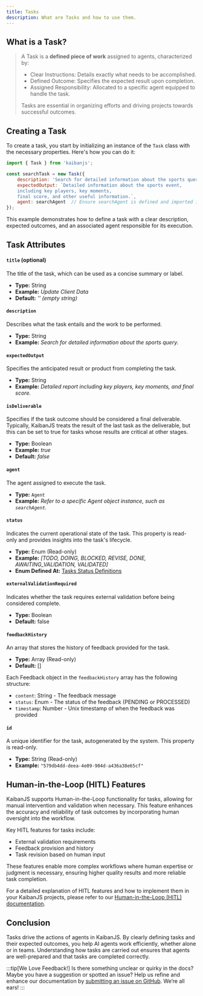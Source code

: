 ```yaml
---
title: Tasks
description: What are Tasks and how to use them.
---
```


## What is a Task?

> A Task is a **defined piece of work** assigned to agents, characterized by:
>
> - Clear Instructions: Details exactly what needs to be accomplished.
> - Defined Outcome: Specifies the expected result upon completion.
> - Assigned Responsibility: Allocated to a specific agent equipped to handle the task.
>
> Tasks are essential in organizing efforts and driving projects towards successful outcomes.

## Creating a Task

To create a task, you start by initializing an instance of the `Task` class with the necessary properties. Here's how you can do it:

```js
import { Task } from 'kaibanjs';

const searchTask = new Task({
    description: 'Search for detailed information about the sports query: {sportsQuery}.',
    expectedOutput: `Detailed information about the sports event, 
    including key players, key moments, 
    final score, and other useful information.`,
    agent: searchAgent  // Ensure searchAgent is defined and imported if needed
});
```

This example demonstrates how to define a task with a clear description, expected outcomes, and an associated agent responsible for its execution.


## Task Attributes

#### `title` (optional)
The title of the task, which can be used as a concise summary or label.
- **Type:** String
- **Example:** *Update Client Data*
- **Default:** *'' (empty string)*

#### `description`
Describes what the task entails and the work to be performed.
- **Type:** String
- **Example:** *Search for detailed information about the sports query.*

#### `expectedOutput`
Specifies the anticipated result or product from completing the task.
- **Type:** String
- **Example:** *Detailed report including key players, key moments, and final score.*

#### `isDeliverable`
Specifies if the task outcome should be considered a final deliverable. Typically, KaibanJS treats the result of the last task as the deliverable, but this can be set to true for tasks whose results are critical at other stages.
- **Type:** Boolean
- **Example:** *true*
- **Default:** *false*

#### `agent`
The agent assigned to execute the task.
- **Type:** `Agent`
- **Example:** *Refer to a specific Agent object instance, such as `searchAgent`.*

#### `status`
Indicates the current operational state of the task. This property is read-only and provides insights into the task's lifecycle.
- **Type:** Enum (Read-only)
- **Example:** *[TODO, DOING, BLOCKED, REVISE, DONE, AWAITING_VALIDATION, VALIDATED]*
- **Enum Defined At:** [Tasks Status Definitions](https://github.com/kaiban-ai/KaibanJS/blob/main/src/utils/enums.js#L47)

#### `externalValidationRequired`
Indicates whether the task requires external validation before being considered complete.
- **Type:** Boolean
- **Default:** false

#### `feedbackHistory`
An array that stores the history of feedback provided for the task.
- **Type:** Array (Read-only)
- **Default:** []

Each Feedback object in the `feedbackHistory` array has the following structure:
- `content`: String - The feedback message
- `status`: Enum - The status of the feedback (PENDING or PROCESSED)
- `timestamp`: Number - Unix timestamp of when the feedback was provided

#### `id`
A unique identifier for the task, autogenerated by the system. This property is read-only.
- **Type:** String (Read-only)
- **Example:** `"579db4dd-deea-4e09-904d-a436a38e65cf"`

## Human-in-the-Loop (HITL) Features

KaibanJS supports Human-in-the-Loop functionality for tasks, allowing for manual intervention and validation when necessary. This feature enhances the accuracy and reliability of task outcomes by incorporating human oversight into the workflow.

Key HITL features for tasks include:

- External validation requirements
- Feedback provision and history
- Task revision based on human input

These features enable more complex workflows where human expertise or judgment is necessary, ensuring higher quality results and more reliable task completion.

For a detailed explanation of HITL features and how to implement them in your KaibanJS projects, please refer to our [Human-in-the-Loop (HITL) documentation](/core-concepts/Human-in-the-Loop).


## Conclusion

Tasks drive the actions of agents in KaibanJS. By clearly defining tasks and their expected outcomes, you help AI agents work efficiently, whether alone or in teams. Understanding how tasks are carried out ensures that agents are well-prepared and that tasks are completed correctly.

:::tip[We Love Feedback!]
Is there something unclear or quirky in the docs? Maybe you have a suggestion or spotted an issue? Help us refine and enhance our documentation by [submitting an issue on GitHub](https://github.com/kaiban-ai/KaibanJS/issues). We’re all ears!
:::